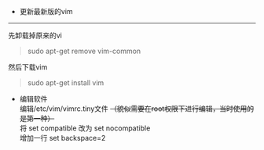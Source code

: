 - 更新最新版的vim  
---
先卸载掉原来的vi
> sudo apt-get remove vim-common  

然后下载vim  
> sudo apt-get install vim

- 编辑软件  
编辑/etc/vim/vimrc.tiny文件    ~~（貌似需要在root权限下进行编辑，当时使用的是第一种）~~  
将 set compatible 改为 set nocompatible  
增加一行 set backspace=2  
 
